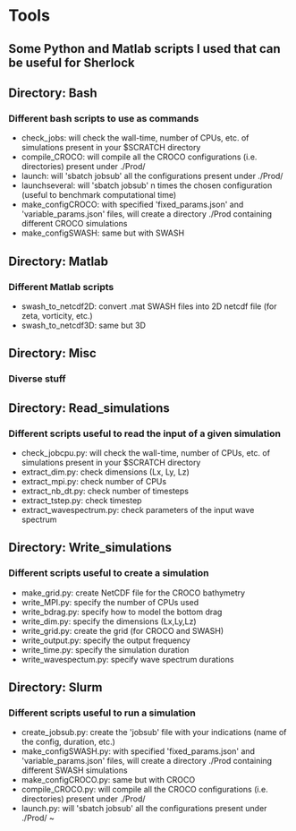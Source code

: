 # Tools
## Some Python and Matlab scripts I used that can be useful for Sherlock

## Directory: Bash
### Different bash scripts to use as commands
   - check_jobs: will check the wall-time, number of CPUs, etc. of simulations present in your $SCRATCH directory
   - compile_CROCO: will compile all the CROCO configurations (i.e. directories) present under ./Prod/
   - launch: will 'sbatch jobsub' all the configurations present under ./Prod/
   - launchseveral: will 'sbatch jobsub' n times the chosen configuration (useful to benchmark computational time)
   - make_configCROCO: with specified 'fixed_params.json' and 'variable_params.json' files, will create a directory ./Prod containing different CROCO simulations
   - make_configSWASH: same but with SWASH

## Directory: Matlab
### Different Matlab scripts
   - swash_to_netcdf2D: convert .mat SWASH files into 2D netcdf file (for zeta, vorticity, etc.)
   - swash_to_netcdf3D: same but 3D

## Directory: Misc
### Diverse stuff

## Directory: Read_simulations
### Different scripts useful to read the input of a given simulation
   - check_jobcpu.py: will check the wall-time, number of CPUs, etc. of simulations present in your $SCRATCH directory
   - extract_dim.py: check dimensions (Lx, Ly, Lz)
   - extract_mpi.py: check number of CPUs
   - extract_nb_dt.py: check number of timesteps
   - extract_tstep.py: check timestep
   - extract_wavespectrum.py: check parameters of the input wave spectrum

## Directory: Write_simulations
### Different scripts useful to create a simulation
   - make_grid.py: create NetCDF file for the CROCO bathymetry
   - write_MPI.py: specify the number of CPUs used
   - write_bdrag.py: specify how to model the bottom drag
   - write_dim.py: specify the dimensions (Lx,Ly,Lz)
   - write_grid.py: create the grid (for CROCO and SWASH)
   - write_output.py: specify the output frequency
   - write_time.py: specify the simulation duration
   - write_wavespectum.py: specify wave spectrum durations

## Directory: Slurm
### Different scripts useful to run a simulation
   - create_jobsub.py: create the 'jobsub' file with your indications (name of the config, duration, etc.)
   - make_configSWASH.py: with specified 'fixed_params.json' and 'variable_params.json' files, will create a directory ./Prod containing different SWASH simulations
   - make_configCROCO.py: same but with CROCO
   - compile_CROCO.py: will compile all the CROCO configurations (i.e. directories) present under ./Prod/
   - launch.py: will 'sbatch jobsub' all the configurations present under ./Prod/
~                                                                                     
